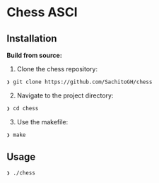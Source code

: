 # Chess ASCI


## Installation

**Build from source:**

1. Clone the chess repository:
```sh
❯ git clone https://github.com/SachitoGH/chess
```

2. Navigate to the project directory:
```sh
❯ cd chess
```

3. Use the makefile:
```sh
❯ make
```

## Usage

```sh
❯ ./chess
```
